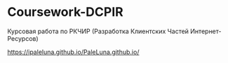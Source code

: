 # Coursework-DCPIR
Курсовая работа по РКЧИР (Разработка Клиентских Частей Интернет-Ресурсов)

https://ipaleluna.github.io/PaleLuna.github.io/
